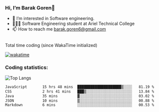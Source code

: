 ###  Hi, I’m Barak Goren👋
- 👀 I’m interested in Software engineering.
- 👨🏼‍🎓 Software Engineering student at Ariel Technical College
- 📫 How to reach me barak.goren6@gmail.com
##
Total time coding (since WakaTime initialized)

[![wakatime](https://wakatime.com/badge/user/5cc5ec80-a806-4ca2-a704-db29274e48cd.svg)](https://wakatime.com/@5cc5ec80-a806-4ca2-a704-db29274e48cd)

   
### Coding statistics:

![Top Langs](https://github-readme-stats.vercel.app/api/top-langs/?username=barakgoren&layout=compact&langs_count=30&exclude_repo=ML_learning&line_height=25)


<!--START_SECTION:waka-->

```txt
JavaScript       15 hrs 48 mins  ████████████████████▒░░░░   81.19 %
CSS              2 hrs 41 mins   ███▒░░░░░░░░░░░░░░░░░░░░░   13.84 %
Java             35 mins         ▓░░░░░░░░░░░░░░░░░░░░░░░░   03.02 %
JSON             10 mins         ▒░░░░░░░░░░░░░░░░░░░░░░░░   00.88 %
Markdown         6 mins          ░░░░░░░░░░░░░░░░░░░░░░░░░   00.53 %
```

<!--END_SECTION:waka-->

<!---
barakgoren/barakgoren is a ✨ special ✨ repository because its `README.md` (this file) appears on your GitHub profile.
You can click the Preview link to take a look at your changes.
--->
